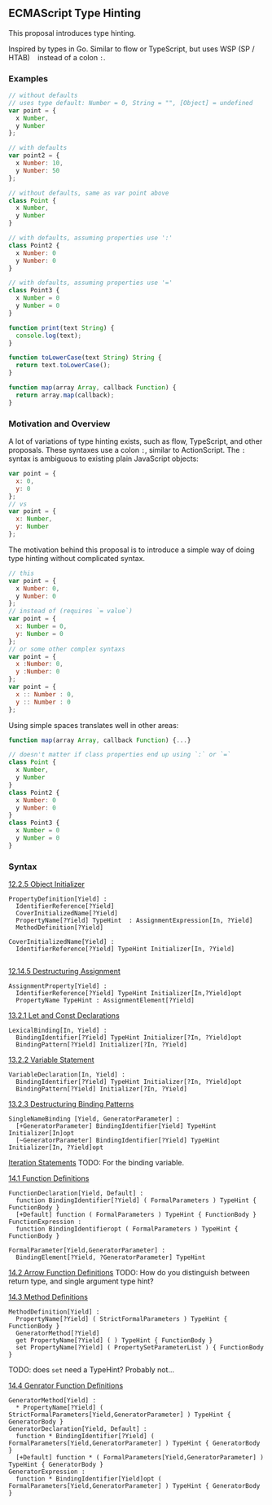 ## ECMAScript Type Hinting ##

This proposal introduces type hinting.

Inspired by types in Go. Similar to flow or TypeScript, but uses WSP (SP / HTAB) ` ` instead of a colon `:`.

### Examples ###

```javascript
// without defaults
// uses type default: Number = 0, String = "", [Object] = undefined
var point = {
  x Number,
  y Number
};

// with defaults
var point2 = {
  x Number: 10,
  y Number: 50
};

// without defaults, same as var point above
class Point {
  x Number,
  y Number
}

// with defaults, assuming properties use ':'
class Point2 {
  x Number: 0
  y Number: 0
}

// with defaults, assuming properties use '='
class Point3 {
  x Number = 0
  y Number = 0
}

function print(text String) {
  console.log(text);
}

function toLowerCase(text String) String {
  return text.toLowerCase();
}

function map(array Array, callback Function) {
  return array.map(callback);
}
```

### Motivation and Overview ###

A lot of variations of type hinting exists, such as flow, TypeScript, and other proposals. These syntaxes use a colon `:`, similar to ActionScript. The `:` syntax is ambiguous to existing plain JavaScript objects:

```javascript
var point = {
  x: 0,
  y: 0
};
// vs
var point = {
  x: Number,
  y: Number
};
```

The motivation behind this proposal is to introduce a simple way of doing type hinting without complicated syntax.

```javascript
// this
var point = {
  x Number: 0,
  y Number: 0
};
// instead of (requires `= value`)
var point = {
  x: Number = 0,
  y: Number = 0
};
// or some other complex syntaxs
var point = {
  x :Number: 0,
  y :Number: 0
};
var point = {
  x :: Number : 0,
  y :: Number : 0
};
```

Using simple spaces translates well in other areas:
```javascript
function map(array Array, callback Function) {...}

// doesn't matter if class properties end up using `:` or `=`
class Point {
  x Number,
  y Number
}
class Point2 {
  x Number: 0
  y Number: 0
}
class Point3 {
  x Number = 0
  y Number = 0
}
```

### Syntax ###

  [12.2.5 Object Initializer](https://people.mozilla.org/~jorendorff/es6-draft.html#sec-object-initializer)
  
  ```
  PropertyDefinition[Yield] :
    IdentifierReference[?Yield]
    CoverInitializedName[?Yield]
    PropertyName[?Yield] TypeHint  : AssignmentExpression[In, ?Yield]
    MethodDefinition[?Yield]
    
  CoverInitializedName[Yield] :
    IdentifierReference[?Yield] TypeHint Initializer[In, ?Yield]
  
  
  ```
  [12.14.5 Destructuring Assignment](https://people.mozilla.org/~jorendorff/es6-draft.html#sec-destructuring-assignment)
  ```
  AssignmentProperty[Yield] :
    IdentifierReference[?Yield] TypeHint Initializer[In,?Yield]opt
    PropertyName TypeHint : AssignmentElement[?Yield]
  ```
  
  [13.2.1 Let and Const Declarations](https://people.mozilla.org/~jorendorff/es6-draft.html#sec-let-and-const-declarations)
  ```
  LexicalBinding[In, Yield] :
    BindingIdentifier[?Yield] TypeHint Initializer[?In, ?Yield]opt
    BindingPattern[?Yield] Initializer[?In, ?Yield]
  ```
  
  [13.2.2 Variable Statement](https://people.mozilla.org/~jorendorff/es6-draft.html#sec-variable-statement)
  ```
  VariableDeclaration[In, Yield] :
    BindingIdentifier[?Yield] TypeHint Initializer[?In, ?Yield]opt
    BindingPattern[?Yield] Initializer[?In, ?Yield]
  ```
  
  [13.2.3 Destructuring Binding Patterns](https://people.mozilla.org/~jorendorff/es6-draft.html#sec-destructuring-binding-patterns)
  ```
  SingleNameBinding [Yield, GeneratorParameter] :
    [+GeneratorParameter] BindingIdentifier[Yield] TypeHint Initializer[In]opt
    [~GeneratorParameter] BindingIdentifier[?Yield] TypeHint Initializer[In, ?Yield]opt
  ```
  [Iteration Statements](https://people.mozilla.org/~jorendorff/es6-draft.html#sec-iteration-statements)
  TODO: For the binding variable.
  
  [14.1 Function Definitions](https://people.mozilla.org/~jorendorff/es6-draft.html#sec-function-definitions)
  ```
  FunctionDeclaration[Yield, Default] :
    function BindingIdentifier[?Yield] ( FormalParameters ) TypeHint { FunctionBody }
    [+Default] function ( FormalParameters ) TypeHint { FunctionBody }
  FunctionExpression :
    function BindingIdentifieropt ( FormalParameters ) TypeHint { FunctionBody }
  
  FormalParameter[Yield,GeneratorParameter] :
    BindingElement[?Yield, ?GeneratorParameter] TypeHint
  ```
  
  [14.2 Arrow Function Definitions](https://people.mozilla.org/~jorendorff/es6-draft.html#sec-arrow-function-definitions)
  TODO: How do you distinguish between return type, and single argument type hint?
  
  [14.3 Method Definitions](https://people.mozilla.org/~jorendorff/es6-draft.html#sec-method-definitions)
  ```
  MethodDefinition[Yield] :
    PropertyName[?Yield] ( StrictFormalParameters ) TypeHint { FunctionBody }
    GeneratorMethod[?Yield]
    get PropertyName[?Yield] ( ) TypeHint { FunctionBody }
    set PropertyName[?Yield] ( PropertySetParameterList ) { FunctionBody }
  ```
  TODO: does `set` need a TypeHint? Probably not...
  
  [14.4 Genrator Function Definitions](https://people.mozilla.org/~jorendorff/es6-draft.html#sec-generator-function-definitions)
  ```
  GeneratorMethod[Yield] :
    * PropertyName[?Yield] ( StrictFormalParameters[Yield,GeneratorParameter] ) TypeHint { GeneratorBody }
  GeneratorDeclaration[Yield, Default] :
    function * BindingIdentifier[?Yield] ( FormalParameters[Yield,GeneratorParameter] ) TypeHint { GeneratorBody }
    [+Default] function * ( FormalParameters[Yield,GeneratorParameter] ) TypeHint { GeneratorBody }
  GeneratorExpression :
    function * BindingIdentifier[Yield]opt ( FormalParameters[Yield,GeneratorParameter] ) TypeHint { GeneratorBody }
  ```
